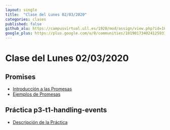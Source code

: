 ```yaml
---
layout: single
title:  "Clase del Lunes 02/03/2020"
categories: clases
published: false
github_alu: https://campusvirtual.ull.es/1920/mod/assign/view.php?id=187733
google_plus: https://plus.google.com/u/0/communities/101901734024125937720
---
```


# Clase del Lunes 02/03/2020


## Promises

* [Introducción a las Promesas]({{site.baseurl}}/assets/temas/introduccion-a-javascript/promises)
* [Ejemplos de Promesas]({{site.baseurl}}/assets/temas/introduccion-a-javascript/promise-examples)

## Práctica p3-t1-handling-events

* [Descripción de la Práctica]({{site.baseurl}}/assets/temas/introduccion-a-javascript/practicas/p3-t1-handling-events/)


